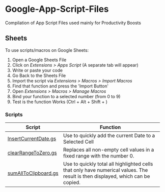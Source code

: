 # Google-App-Script-Files
Compilation of App Script Files used mainly for Productivity Boosts


## Sheets
To use scripts/macros on Google Sheets:
1. Open a Google Sheets File
2. Click on _Extensions > Apps Script_ (A separate tab will appear)
4. Write or paste your code
5. Go Back to the Sheets File
6. Import the script via _Extensions > Macros > Import Macros_
7. Find that function and press the 'Import Button'
8. Open  _Extensions > Macros > Manage Macros_
9. Bind your function to a selected number (from 0 to 9)
10. Test is the function Works (Ctrl + Alt + Shift + <selected-number>)
    
### Scripts
| Script | Function |
| -------- | ------- |
| [InsertCurrentDate.gs](https://github.com/AngeloRafael02/Google-App-Script-Files/blob/main/Sheets/InsertCurrentDate.gs) | Use to quickly add the current Date to a Selected Cell |
| [clearRangeToZero.gs](https://github.com/AngeloRafael02/Google-App-Script-Files/blob/main/Sheets/clearRangeToZero.gs) | Replaces all non-empty cell values in a fixed range with the number 0. |
| [sumAllToClipboard.gs](https://github.com/AngeloRafael02/Google-App-Script-Files/blob/main/Sheets/sumAllToClipboard.gs) | Use to quickly total all highlighted cells that only have numerical values. The result is then displayed, which can be copied. |


